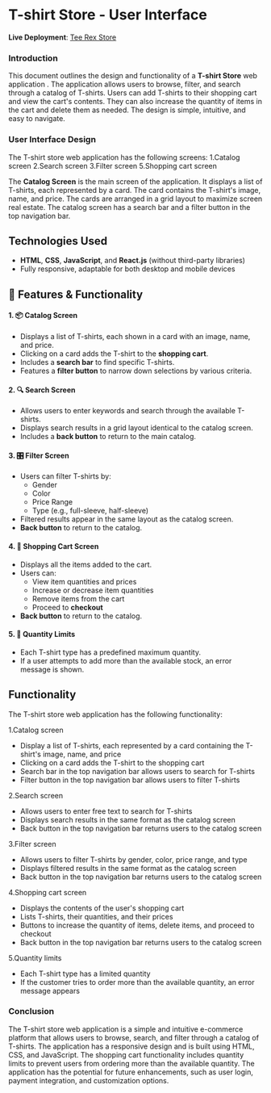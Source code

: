 # T-shirt Store - User Interface

**Live Deployment**: [Tee Rex Store](https://tee-rex-store-ewk97jgqc-rajkumar7859.vercel.app/)

### Introduction
This document outlines the design and functionality of a **T-shirt Store** web application . The application allows users to browse, filter, and search through a catalog of T-shirts. Users can add T-shirts to their shopping cart and view the cart's contents. They can also increase the quantity of items in the cart and delete them as needed. The design is simple, intuitive, and easy to navigate.

### User Interface Design
The T-shirt store web application has the following screens:
1.Catalog screen
2.Search screen
3.Filter screen
5.Shopping cart screen

The **Catalog Screen** is the main screen of the application. It displays a list of T-shirts, each represented by a card. The card contains the T-shirt's image, name, and price. The cards are arranged in a grid layout to maximize screen real estate. The catalog screen has a search bar and a filter button in the top navigation bar.

## Technologies Used

- **HTML**, **CSS**, **JavaScript**, and **React.js** (without third-party libraries)
- Fully responsive, adaptable for both desktop and mobile devices

## 🚀 Features & Functionality

#### 1. 📦 Catalog Screen
- Displays a list of T-shirts, each shown in a card with an image, name, and price.
- Clicking on a card adds the T-shirt to the **shopping cart**.
- Includes a **search bar** to find specific T-shirts.
- Features a **filter button** to narrow down selections by various criteria.

#### 2. 🔍 Search Screen
- Allows users to enter keywords and search through the available T-shirts.
- Displays search results in a grid layout identical to the catalog screen.
- Includes a **back button** to return to the main catalog.

#### 3. 🎛️ Filter Screen
- Users can filter T-shirts by:
  - Gender
  - Color
  - Price Range
  - Type (e.g., full-sleeve, half-sleeve)
- Filtered results appear in the same layout as the catalog screen.
- **Back button** to return to the catalog.

#### 4. 🛒 Shopping Cart Screen
- Displays all the items added to the cart.
- Users can:
  - View item quantities and prices
  - Increase or decrease item quantities
  - Remove items from the cart
  - Proceed to **checkout**
- **Back button** to return to the catalog.

#### 5. 📏 Quantity Limits
- Each T-shirt type has a predefined maximum quantity.
- If a user attempts to add more than the available stock, an error message is shown.


## Functionality
The T-shirt store web application has the following functionality:

1.Catalog screen
- Display a list of T-shirts, each represented by a card containing the T-shirt's image, name, and price
- Clicking on a card adds the T-shirt to the shopping cart
- Search bar in the top navigation bar allows users to search for T-shirts
- Filter button in the top navigation bar allows users to filter T-shirts

2.Search screen
- Allows users to enter free text to search for T-shirts
- Displays search results in the same format as the catalog screen
- Back button in the top navigation bar returns users to the catalog screen

3.Filter screen
- Allows users to filter T-shirts by gender, color, price range, and type
- Displays filtered results in the same format as the catalog screen
- Back button in the top navigation bar returns users to the catalog screen

4.Shopping cart screen
- Displays the contents of the user's shopping cart
- Lists T-shirts, their quantities, and their prices
- Buttons to increase the quantity of items, delete items, and proceed to checkout
- Back button in the top navigation bar returns users to the catalog screen

5.Quantity limits
- Each T-shirt type has a limited quantity
- If the customer tries to order more than the available quantity, an error message appears

### Conclusion
The T-shirt store web application is a simple and intuitive e-commerce platform that allows users to browse, search, and filter through a catalog of T-shirts. The application has a responsive design and is built using HTML, CSS, and JavaScript. The shopping cart functionality includes quantity limits to prevent users from ordering more than the available quantity. The application has the potential for future enhancements, such as user login, payment integration, and customization options.